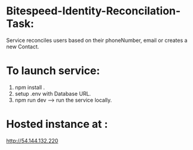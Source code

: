 # Bitespeed-Identity-Reconcilation-Task:
Service reconciles users based on their phoneNumber, email or creates a new Contact.

# To launch service:
1. npm install .
2. setup .env with Database URL.
3. npm run dev --> run the service locally.

# Hosted instance at : 
http://54.144.132.220
